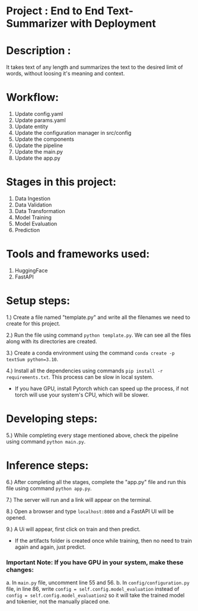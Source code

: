 # Project : End to End Text-Summarizer with Deployment


# Description : 
It takes text of any length and summarizes the text to the desired limit of words, without loosing it's meaning and context.


# Workflow:
1. Update config.yaml
2. Update params.yaml
3. Update entity
4. Update the configuration manager in src/config
5. Update the components
6. Update the pipeline
7. Update the main.py
8. Update the app.py


# Stages in this project:

1. Data Ingestion
2. Data Validation
3. Data Transformation
4. Model Training
5. Model Evaluation
6. Prediction

# Tools and frameworks used:
1. HuggingFace
2. FastAPI


# Setup steps:

1.) Create a file named "template.py" and write all the filenames we need to create for this project.
 
2.) Run the file using command `python template.py`. We can see all the files along with its directories are created.

3.) Create a conda environment using the command `conda create -p textSum python=3.10`.

4.) Install all the dependencies using commands `pip install -r requirements.txt`. This process can be slow in local system.

- If you have GPU, install Pytorch which can speed up the process, if not torch will use your system's CPU, which will be slower.


# Developing steps:

5.) While completing every stage mentioned above, check the pipeline using command `python main.py`.


# Inference steps:

6.) After completing all the stages, complete the "app.py" file and run this file using command `python app.py`.

7.) The server will run and a link will appear on the terminal.

8.) Open a browser and type `localhost:8080` and a FastAPI UI will be opened.

9.) A Ui will appear, first click on train and then predict. 

- If the artifacts folder is created once while training, then no need to train again and again, just predict.


### Important Note: If you have GPU in your system, make these changes:

a. In `main.py` file, uncomment line 55 and 56.
b. In `config/configuration.py` file, in line 86, write `config = self.config.model_evaluation` instead of `config = self.config.model_evaluation2` so it will take the trained model and tokenier, not the manually placed one.
